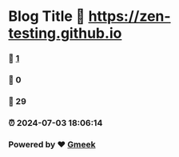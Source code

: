 # Blog Title :link: https://zen-testing.github.io 
### :page_facing_up: [1](https://zen-testing.github.io/tag.html) 
### :speech_balloon: 0 
### :hibiscus: 29 
### :alarm_clock: 2024-07-03 18:06:14 
### Powered by :heart: [Gmeek](https://github.com/Meekdai/Gmeek)
